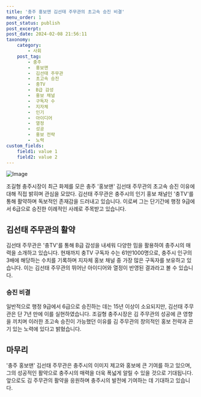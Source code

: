 ```yaml
---
title: '충주 홍보맨 김선태 주무관의 초고속 승진 비결'
menu_order: 1
post_status: publish
post_excerpt: 
post_date: 2024-02-08 21:56:11
taxonomy:
    category:
        - 사회
    post_tag:
        - 충주
        -  홍보맨
        -  김선태 주무관
        -  초고속 승진
        -  충TV
        -  B급 감성
        -  홍보 채널
        -  구독자 수
        -  지자체
        -  인기
        -  아이디어
        -  열정
        -  성공
        -  홍보 전략
        -  노력
custom_fields:
    field1: value 1
    field2: value 2
---
```


![Image](https://imgnews.pstatic.net/image/366/2024/02/08/0000969494_001_20240208174501351.jpg?type=w647)

조길형 충주시장이 최근 화제를 모은 충주 '홍보맨' 김선태 주무관의 초고속 승진 이유에 대해 직접 밝히며 관심을 모았다. 김선태 주무관은 충주시의 인기 홍보 채널인 '충TV'를 통해 활약하며 독보적인 존재감을 드러내고 있습니다. 이로써 그는 단기간에 행정 9급에서 6급으로 승진한 이례적인 사례로 주목받고 있습니다.
## 김선태 주무관의 활약
김선태 주무관은 '충TV'를 통해 B급 감성을 내세워 다양한 밈을 활용하여 충주시의 매력을 소개하고 있습니다. 현재까지 충TV 구독자 수는 61만1000명으로, 충주시 인구의 3배에 해당하는 수치를 기록하며 지자체 홍보 채널 중 가장 많은 구독자를 보유하고 있습니다. 이는 김선태 주무관의 뛰어난 아이디어와 열정이 반영된 결과라고 볼 수 있습니다.
### 승진 비결
일반적으로 행정 9급에서 6급으로 승진하는 데는 15년 이상이 소요되지만, 김선태 주무관은 단 7년 만에 이를 실현하였습니다. 조길형 충주시장은 김 주무관의 성공에 큰 영향을 끼치며 이러한 초고속 승진이 가능했던 이유를 김 주무관의 창의적인 홍보 전략과 끈기 있는 노력에 있다고 밝혔습니다.
## 마무리
'충주 홍보맨' 김선태 주무관은 충주시의 이미지 제고와 홍보에 큰 기여를 하고 있으며, 그의 성공적인 활약으로 충주시의 매력을 더욱 폭넓게 알릴 수 있을 것으로 기대됩니다. 앞으로도 김 주무관의 활약을 응원하며 충주시의 발전에 기여하는 데 기대하고 있습니다.
